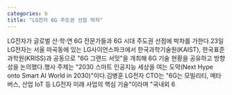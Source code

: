 ```yaml
---
categories: b
title: "LG전자 6G 주도권 선점 박차"
---
```

LG전자가 글로벌 산·학·연 6G 전문가들과 6G 시대 주도권 선점에 박차를 가한다.23일 LG전자는 서울 마곡동에 있는 LG사이언스파크에서 한국과학기술원(KAIST), 한국표준과학원(KRISS)과 공동으로 "6G 그랜드 서밋"을 개최해 6G 기술 현황을 공유하고 방향성을 논의했다.행사 주제는 "2030 스마트 인공지능 세상을 여는 도약(Next Hype onto Smart AI World in 2030)"이다.김병훈 LG전자 CTO는 "6G는 모빌리티, 메타버스, 산업 IoT 등 LG전자 미래 사업의 핵심 기술"이라며 "국내외 6